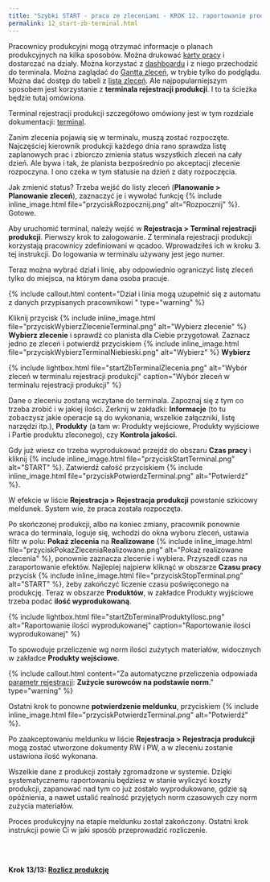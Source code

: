 ```yaml
---
title: "Szybki START - praca ze zleceniami - KROK 12. raportowanie produkcji"
permalink: 12_start-zb-terminal.html 
---
```


Pracownicy produkcyjni mogą otrzymać informacje o planach produkcyjnych na kilka sposobów. Można drukować [karty pracy](/karty-pracy) i dostarczać na działy. Można korzystać z [dashboardu](/dashboard.html#obszar-zleceń-produkcyjnych-lub-zadań-operacyjnych) i z niego przechodzić do terminala. Można zaglądać do [Gantta zleceń](/gantt-zlecen), w trybie tylko do podglądu. Można dać dostęp do tabeli z [listą zleceń](/planowanie-zlecen). Ale najpopularniejszym sposobem jest korzystanie z **terminala rejestracji produkcji**. I to ta ścieżka będzie tutaj omówiona.

Terminal rejestracji produkcji szczegółowo omówiony jest w tym rozdziale dokumentacji: [terminal](/terminal).

Zanim zlecenia pojawią się w terminalu, muszą zostać rozpoczęte. Najczęściej kierownik produkcji każdego dnia rano sprawdza listę zaplanowych prac i zbiorczo zmienia status wszystkich zleceń na cały dzień. Ale bywa i tak, że planista bezpośrednio po akceptacji zlecenie rozpoczyna. I ono czeka w tym statusie na dzień z daty rozpoczęcia. 

Jak zmienić status? Trzeba wejść do listy zleceń (**Planowanie > Planowanie zleceń**), zaznaczyć je i wywołać funkcję {% include inline_image.html file="przyciskRozpocznij.png" alt="Rozpocznij" %}. Gotowe.

Aby uruchomić terminal, należy wejść w **Rejestracja > Terminal rejestracji produkcji**. Pierwszy krok to zalogowanie. Z terminala rejestracji produkcji korzystają pracownicy zdefiniowani w qcadoo. Wprowadziłeś ich w kroku 3. tej instrukcji. Do logowania w terminalu używany jest jego numer.

Teraz można wybrać dział i linię, aby odpowiednio ograniczyć listę zleceń tylko do miejsca, na którym dana osoba pracuje. 

{% include callout.html content="Dział i linia mogą uzupełnić się z automatu z danych przypisanych pracownikowi " type="warning" %}

Kliknij przycisk {% include inline_image.html file="przyciskWybierzZlecenieTerminal.png" alt="Wybierz zlecenie" %} **Wybierz zlecenie** i sprawdź co planista dla Ciebie przygotował. Zaznacz jedno ze zleceń i potwierdź przyciskiem {% include inline_image.html file="przyciskWybierzTerminalNiebieski.png" alt="Wybierz" %} **Wybierz**

{% include lightbox.html file="startZbTerminalZlecenia.png" alt="Wybór zleceń w terminalu rejestracji produkcji" caption="Wybór zleceń w terminalu rejestracji produkcji" %}

Dane o zleceniu zostaną wczytane do terminala. Zapoznaj się z tym co trzeba zrobić i w jakiej ilości. Zerknij w zakładki: **Informacje** (to tu zobaczysz jakie operacje są do wykonania, wszelkie załączniki, listę narzędzi itp.), **Produkty** (a tam w: Produkty wejściowe, Produkty wyjściowe i Partie produktu zleconego), czy **Kontrola jakości**. 

Gdy już wiesz co trzeba wyprodukować przejdź do obszaru **Czas pracy** i kliknij {% include inline_image.html file="przyciskStartTerminal.png" alt="START" %}. Zatwierdź całość przyciskiem {% include inline_image.html file="przyciskPotwierdzTerminal.png" alt="Potwierdź" %}.

W efekcie w liście **Rejestracja > Rejestracja produkcji** powstanie szkicowy meldunek. System wie, że praca została rozpoczęta.

Po skończonej produkcji, albo na koniec zmiany, pracownik ponownie wraca do terminala, loguje się, wchodzi do okna wyboru zleceń, ustawia filtr w polu: **Pokaż zlecenia** na **Realizowane** {% include inline_image.html file="przyciskPokazZleceniaRealizowane.png" alt="Pokaż realizowane zlecenia" %}, ponownie zaznacza zlecenie i wybiera. Przyszedł czas na zaraportowanie efektów. 
Najlepiej najpierw kliknąć w obszarze **Czasu pracy** przycisk {% include inline_image.html file="przyciskStopTerminal.png" alt="START" %}, żeby zakończyć liczenie czasu poświęconego na produkcję. Teraz w obszarze **Produktów**, w zakładce Produkty wyjściowe trzeba podać **ilość wyprodukowaną**. 

{% include lightbox.html file="startZbTerminalProduktyIlosc.png" alt="Raportowanie ilości wyprodukowanej" caption="Raportowanie ilości wyprodukowanej" %}

To spowoduje przeliczenie wg norm ilości zużytych materiałów, widocznych w zakładce **Produkty wejściowe**.

{% include callout.html content="Za automatyczne przeliczenia odpowiada [parametr rejestracji](/parametry-rejestracja-produkcji): **Zużycie surowców na podstawie norm**." type="warning" %}

Ostatni krok to ponowne **potwierdzenie meldunku**, przyciskiem {% include inline_image.html file="przyciskPotwierdzTerminal.png" alt="Potwierdź" %}.

Po zaakceptowaniu meldunku w liście **Rejestracja > Rejestracja produkcji** mogą zostać utworzone dokumenty RW i PW, a w zleceniu zostanie ustawiona ilość wykonana. 

Wszelkie dane z produkcji zostały zgromadzone w systemie. Dzięki systematycznemu raportowaniu będziesz w stanie wyliczyć koszty produkcji, zapanować nad tym co już zostało wyprodukowane, gdzie są opóźnienia, a nawet ustalić realność przyjętych norm czasowych czy norm zużycia materiałów.

Proces produkcyjny na etapie meldunku został zakończony. Ostatni krok instrukcji powie Ci w jaki sposób przeprowadzić rozliczenie.

<br/>
<br/>

**Krok 13/13: [Rozlicz produkcję](/13_start-zb-rozliczenie)**